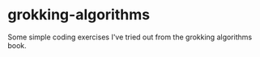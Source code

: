 # grokking-algorithms
Some simple coding exercises I've tried out from the grokking algorithms book.
